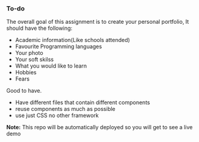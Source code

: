 ### To-do

The overall goal of this assignment is to create your personal portfolio, It should have the following:

- Academic information(Like schools attended)
- Favourite Programming languages
- Your photo
- Your soft skilss
- What you would like to learn
- Hobbies
- Fears

Good to have.

- Have different files that contain different components
- reuse components as much as possible
- use just CSS no other framework

**Note:** This repo will be automatically deployed so you will get to see a live demo
